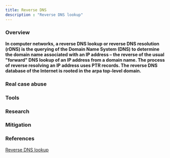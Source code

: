 ```yaml
---
title: Reverse DNS
description : "Reverse DNS lookup"
---
```


### Overview <a id="chapter-1"></a>

**In computer networks, a reverse DNS lookup or reverse DNS resolution (rDNS) is the querying of the Domain Name System (DNS) to determine the domain name associated with an IP address – the reverse of the usual "forward" DNS lookup of an IP address from a domain name. The process of reverse resolving an IP address uses PTR records. The reverse DNS database of the Internet is rooted in the arpa top-level domain.**


### Real case abuse<a id="chapter-2"></a>

### Tools <a id="chapter-3"></a>

### Research <a id="chapter-4"></a>

### Mitigation <a id="chapter-5"></a>

### References <a id="chapter-6"></a>
[Reverse DNS lookup](https://en.wikipedia.org/wiki/Reverse_DNS_lookup)